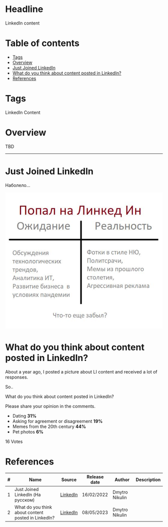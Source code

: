 # Headline

LinkedIn content

# Table of contents

- [Tags](./LinkedInContent.md#tags)
- [Overview](./LinkedInContent.md#overview)
- [Just Joined LinkedIn](./LinkedInContent.md#just-joined-linkedin)
- [What do you think about content posted in LinkedIn?](./LinkedInContent.md#what-do-you-think-about-content-posted-in-linkedin)
- [References](./LinkedInContent.md#references)

# Tags

LinkedIn Content

# Overview

TBD

---

# Just Joined LinkedIn

Наболело...

<img src="./Images/JustJoinedLinkedIn.jpg" alt="Just Joined LinkedIn" />

# What do you think about content posted in LinkedIn?

About a year ago, I posted a picture about LI content and received a lot of responses.

So..

What do you think about content posted in LinkedIn?

Please share your opinion in the comments.

- Dating  **31%**
- Asking for agreement or disagreement **19%**
- Memes from the 20th century **44%**
- Pet photos **6%**

16 Votes

# References

| # | Name                 | Source                | Release date           |  Author                 | Description   |
| - | ---------------------|---------------------- |----------------------- | ----------------------- |:-------------:|
| 1 | Just Joined LinkedIn (На русском) |[LinkedIn](https://www.linkedin.com/posts/dimanikulin_%D0%BD%D0%B0%D0%B1%D0%BE%D0%BB%D0%B5%D0%BB%D0%BE-activity-6896460037422686208-xicr?utm_source=share&utm_medium=member_desktop)| 16/02/2022 | Dmytro Nikulin |  |
| 2 | What do you think about content posted in LinkedIn? | [LinkedIn](https://www.linkedin.com/posts/dimanikulin_linkedin-content-activity-7061244365477752832-VDm0?utm_source=share&utm_medium=member_desktop) | 08/05/2023 | Dmytro Nikulin |  |
